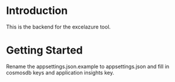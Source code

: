 # Introduction 
This is the backend for the excelazure tool. 


# Getting Started
Rename the appsettings.json.example to appsettings.json and fill in cosmosdb keys and application insights key.
